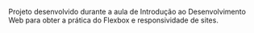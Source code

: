 Projeto desenvolvido durante a aula de Introdução ao Desenvolvimento Web para obter a prática do Flexbox e responsividade de sites.
